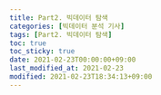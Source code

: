 ```yaml
---
title: Part2. 빅데이터 탐색
categories: [빅데이터 분석 기사]
tags: [Part2. 빅데이터 탐색]
toc: true
toc_sticky: true
date: 2021-02-23T00:00:00+09:00
last_modified_at: 2021-02-23
modified: 2021-02-23T18:34:13+09:00
---
```


